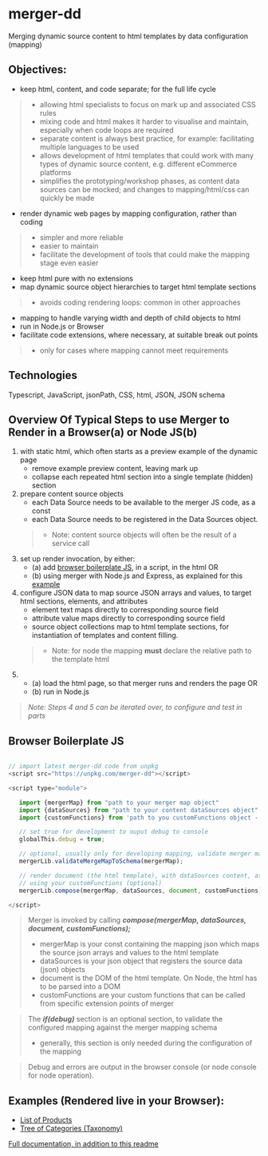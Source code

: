# merger-dd
Merging dynamic source content to html templates by data configuration (mapping)

## Objectives:
- keep html, content, and code separate; for the full life cycle
>- allowing html specialists to focus on mark up and associated CSS rules
>- mixing code and html makes it harder to visualise and maintain, especially when code loops are required
>- separate content is always best practice, for example: facilitating multiple languages to be used
>- allows development of html templates that could work with many types of dynamic source content, e.g. different eCommerce platforms
>- simplifies the prototyping/workshop phases, as content data sources can be mocked; and changes to mapping/html/css can quickly be made
- render dynamic web pages by mapping configuration, rather than coding
>- simpler and more reliable
>- easier to maintain
>- facilitate the development of tools that could make the mapping stage even easier
- keep html pure with no extensions
- map dynamic source object hierarchies to target html template sections
>- avoids coding rendering loops: common in other approaches
- mapping to handle varying width and depth of child objects to html
- run in Node.js or Browser
- facilitate code extensions, where necessary, at suitable break out points
>- only for cases where mapping cannot meet requirements

## Technologies
Typescript, JavaScript, jsonPath, CSS, html, JSON, JSON schema

## Overview Of Typical Steps to use Merger to Render in a Browser(a) or Node JS(b)
1. with static html, which often starts as a preview example of the dynamic page
    - remove example preview content, leaving mark up
    - collapse each repeated html section into a single template (hidden) section
2. prepare content source objects
    - each Data Source needs to be available to the merger JS code, as a const
    - each Data Source needs to be registered in the Data Sources object.
    >- Note: content source objects will often be the result of a service call
3. set up render invocation, by either:
    - (a) add [browser boilerplate JS](https://jeffcoster.github.io/merger/#browser-boilerplate-js), in a script, in the html OR
    - (b) using merger with Node.js and Express, as explained for this <a href="https://jeffcoster.github.io/merger/#using-merger-dd-with-nodejs-and-express-1" target="_blank">example</a>
4. configure JSON data to map source JSON arrays and values, to target html sections, elements, and attributes
    - element text maps directly to corresponding source field 
    - attribute value maps directly to corresponding source field 
    - source object collections map to html template sections, for instantiation of templates and content filling.
    >- Note: for node the mapping **must** declare the relative path to the template html
5.  - (a) load the html page, so that merger runs and renders the page OR
    - (b) run in Node.js

>_Note: Steps 4 and 5 can be iterated over, to configure and test in parts_

## Browser Boilerplate JS
```javascript

// import latest merger-dd code from unpkg
<script src="https://unpkg.com/merger-dd"></script>

<script type="module">

   import {mergerMap} from "path to your merger map object"
   import {dataSources} from "path to your content dataSources object"
   import {customFunctions} from 'path to you customFunctions object - optional'

   // set true for development to ouput debug to console
   globalThis.debug = true;

   // optional, usually only for developing mapping, validate merger mapping against schema
   mergerLib.validateMergeMapToSchema(mergerMap);

   // render document (the html template), with dataSources content, as defined by mapping in mergerMap
   // using your customFunctions (optional)
   mergerLib.compose(mergerMap, dataSources, document, customFunctions);

</script>

```

> Merger is invoked by calling **_compose(mergerMap, dataSources, document, customFunctions);_**
>- mergerMap is your const containing the mapping json which maps the source json arrays and values to the html template
>- dataSources is your json object that registers the source data (json) objects
>- document is the DOM of the html template. On Node, the html has to be parsed into a DOM
>- customFunctions are your custom functions that can be called from specific extension points of merger

> The **_if(debug)_** section is an optional section, to validate the configured mapping against the merger mapping schema
>- generally, this section is only needed during the configuration of the mapping

> Debug and errors are output in the browser console (or node console for node operation).

## Examples (Rendered live in your Browser):
- <a href="https://jeffcoster.github.io/merger/examples/product-list/product-lister-template.html" target="_blank">List of Products</a>
- <a href="https://jeffcoster.github.io/merger/examples/taxonomy/taxonomy-template.html" target="_blank">Tree of Categories (Taxonomy)</a>

[Full documentation, in addition to this readme](https://jeffcoster.github.io/merger/)

